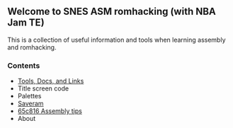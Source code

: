 ## Welcome to SNES ASM romhacking (with NBA Jam TE)

This is a collection of useful information and tools when learning assembly and romhacking.

### Contents

- [Tools, Docs, and Links](tools_docs_links.html)
- Title screen code
- Palettes
- [Saveram](sram.html)
- [65c816 Assembly tips](65c816_assembly_tips.html)
- About
